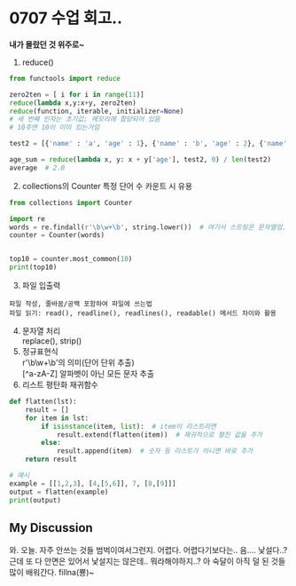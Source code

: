 # 0707 수업 회고..

**내가 몰랐던 것 위주로~**

1. reduce()
```python
from functools import reduce

zero2ten = [ i for i in range(11)]
reduce(lambda x,y:x+y, zero2ten)
reduce(function, iterable, initializer=None)
# 세 번째 인자는 초기값; 메모리에 할당되어 있음
# 10주면 10이 이미 있는거임

test2 = [{'name' : 'a', 'age' : 1}, {'name' : 'b', 'age' : 2}, {'name' : 'c', 'age' : 3}]

age_sum = reduce(lambda x, y: x + y['age'], test2, 0) / len(test2)
average  # 2.0
```
2. collections의 Counter 특정 단어 수 카운트 시 유용
```python
from collections import Counter

import re
words = re.findall(r'\b\w+\b', string.lower())  # 여기서 스트링은 문자열임.
counter = Counter(words)


top10 = counter.most_common(10)
print(top10)
```
3. 파일 입출력
```
파일 작성, 줄바꿈/공백 포함하여 파일에 쓰는법
파일 읽기: read(), readline(), readlines(), readable() 메서드 차이와 활용
```
4. 문자열 처리  
replace(), strip()
5. 정규표현식  
r'\b\w+\b'의 의미(단어 단위 추출)  
[^a-zA-Z] 알파벳이 아닌 모든 문자 추출  
6. 리스트 평탄화 재귀함수
```python
def flatten(lst):
    result = []
    for item in lst:
        if isinstance(item, list):  # item이 리스트라면
            result.extend(flatten(item))  # 재귀적으로 펼친 값을 추가
        else:
            result.append(item)  # 숫자 등 리스트가 아니면 바로 추가
    return result

# 예시
example = [[1,2,3], [4,[5,6]], 7, [8,[9]]]
output = flatten(example)
print(output)
```
## My Discussion
와. 오늘. 자주 안쓰는 것들 범벅이여서그런지.
어렵다. 어렵다기보다는.. 음....
낯설다..? 근데 또 다 안면은 있어서 낯설지는 않은데..
뭐라해야하지..? 아 숙달이 아직 덜 된 것들 많이 배워간다.
fillna(뿅)~